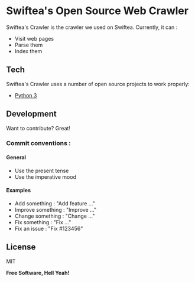 # Swiftea's Open Source Web Crawler

Swiftea's Crawler is the crawler we used on Swiftea. Currently, it can :

  - Visit web pages
  - Parse them
  - Index them

## Tech

Swiftea's Crawler uses a number of open source projects to work properly:

* [Python 3]

## Development

Want to contribute? Great!

### Commit conventions :

#### General
  - Use the present tense
  - Use the imperative mood

#### Examples
  - Add something : "Add feature ..."
  - Improve something : "Improve ..."
  - Change something : "Change ..."
  - Fix something : "Fix ..."
  - Fix an issue : "Fix #123456"

License
----

MIT

**Free Software, Hell Yeah!**

[Python 3]:https://www.python.org/
